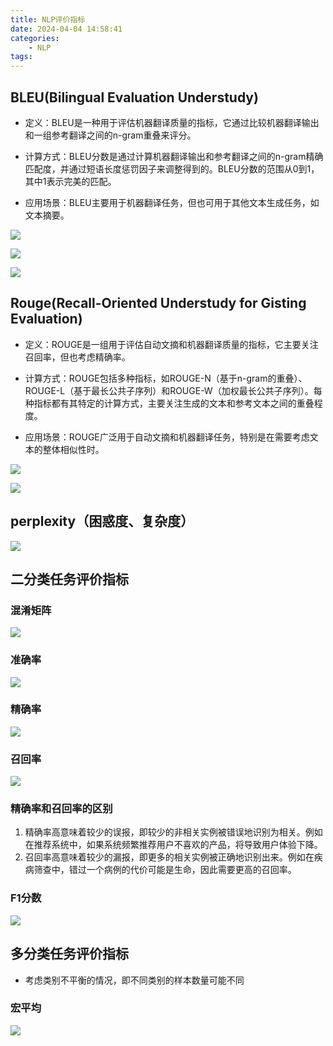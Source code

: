 ```yaml
---
title: NLP评价指标
date: 2024-04-04 14:58:41
categories:
    - NLP
tags:
---
```


## BLEU(Bilingual Evaluation Understudy)

- 定义：BLEU是一种用于评估机器翻译质量的指标，它通过比较机器翻译输出和一组参考翻译之间的n-gram重叠来评分。

- 计算方式：BLEU分数是通过计算机器翻译输出和参考翻译之间的n-gram精确匹配度，并通过短语长度惩罚因子来调整得到的。BLEU分数的范围从0到1，其中1表示完美的匹配。

- 应用场景：BLEU主要用于机器翻译任务，但也可用于其他文本生成任务，如文本摘要。

![](/img/note/202408261717.png)

![](/img/note/202408261718.png)

![](/img/note/202408261719.png)

## Rouge(Recall-Oriented Understudy for Gisting Evaluation)

- 定义：ROUGE是一组用于评估自动文摘和机器翻译质量的指标，它主要关注召回率，但也考虑精确率。

- 计算方式：ROUGE包括多种指标，如ROUGE-N（基于n-gram的重叠）、ROUGE-L（基于最长公共子序列）和ROUGE-W（加权最长公共子序列）。每种指标都有其特定的计算方式，主要关注生成的文本和参考文本之间的重叠程度。

- 应用场景：ROUGE广泛用于自动文摘和机器翻译任务，特别是在需要考虑文本的整体相似性时。

![](/img/note/202408261720.png)

![](/img/note/202408261721.png)

## perplexity（困惑度、复杂度）

![](/img/note/202408261722.png)

## 二分类任务评价指标

### 混淆矩阵

![](/img/note/202409181503.png)

### 准确率

![](/img/note/202409181504.png)

### 精确率

![](/img/note/202409181505.png)

### 召回率

![](/img/note/202409181506.png)

### 精确率和召回率的区别

1. 精确率高意味着较少的误报，即较少的非相关实例被错误地识别为相关。例如在推荐系统中，如果系统频繁推荐用户不喜欢的产品，将导致用户体验下降。
2. 召回率高意味着较少的漏报，即更多的相关实例被正确地识别出来。例如在疾病筛查中，错过一个病例的代价可能是生命，因此需要更高的召回率。

### F1分数

![](/img/note/202409181507.png)

## 多分类任务评价指标

- 考虑类别不平衡的情况，即不同类别的样本数量可能不同

### 宏平均

![](/img/note/202409181508.png)